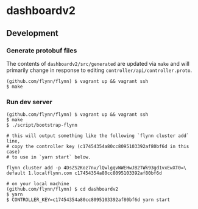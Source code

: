 dashboardv2
===========

## Development

### Generate protobuf files

The contents of `dashboardv2/src/generated` are updated via `make` and will
primarily change in response to editing `controller/api/controller.proto`.

```
(github.com/flynn/flynn) $ vagrant up && vagrant ssh
$ make
```

### Run dev server

```
(github.com/flynn/flynn) $ vagrant up && vagrant ssh
$ make
$ ./script/bootstrap-flynn

# this will output something like the following `flynn cluster add` line,
# copy the controller key (c17454354a80cc8095103392af80bf6d in this case)
# to use in `yarn start` below.

flynn cluster add -p 4DsZS2Koz7nv/lQwlgqvWWEHwJB2TWk93gd1vxEwXT0=\
default 1.localflynn.com c17454354a80cc8095103392af80bf6d
```

```
# on your local machine
(github.com/flynn/flynn) $ cd dashboardv2
$ yarn
$ CONTROLLER_KEY=c17454354a80cc8095103392af80bf6d yarn start
```

